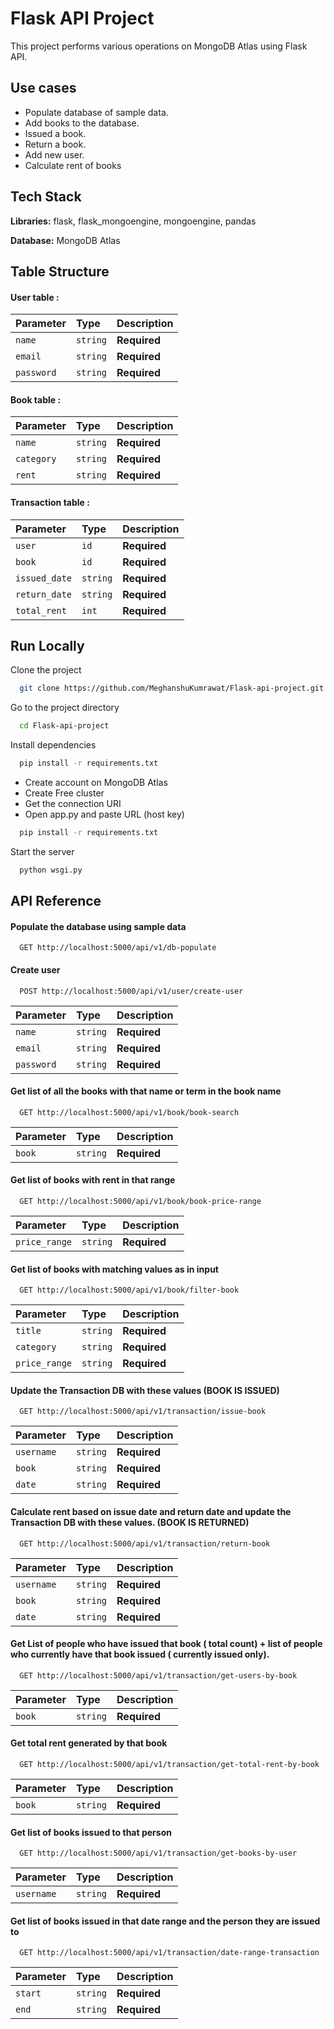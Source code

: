 
# Flask API Project

This project performs various operations on MongoDB Atlas using Flask API.

## Use cases

- Populate database of sample data.
- Add books to the database.
- Issued a book.
- Return a book.
- Add new user.
- Calculate rent of books

## Tech Stack

**Libraries:** flask, flask_mongoengine, mongoengine, pandas

**Database:** MongoDB Atlas


## Table Structure

#### User table :
| Parameter | Type     | Description                |
| :-------- | :------- | :------------------------- |
| `name` | `string` | **Required** |
| `email` | `string` | **Required** |
| `password` | `string` | **Required** |

#### Book table :
| Parameter | Type     | Description                |
| :-------- | :------- | :------------------------- |
| `name` | `string` | **Required** |
| `category` | `string` | **Required** |
| `rent` | `string` | **Required** |

#### Transaction table :
| Parameter | Type     | Description                |
| :-------- | :------- | :------------------------- |
| `user` | `id` | **Required** |
| `book` | `id` | **Required** |
| `issued_date` | `string` | **Required** |
| `return_date` | `string` | **Required** |
| `total_rent` | `int` | **Required** |


## Run Locally

Clone the project

```bash
  git clone https://github.com/MeghanshuKumrawat/Flask-api-project.git
```

Go to the project directory

```bash
  cd Flask-api-project
```

Install dependencies

```bash
  pip install -r requirements.txt
```
- Create account on MongoDB Atlas
- Create Free cluster
- Get the connection URI
- Open app.py and paste URL (host key)

```bash
  pip install -r requirements.txt
```

Start the server

```bash
  python wsgi.py
```


## API Reference

#### Populate the database using sample data

```http
  GET http://localhost:5000/api/v1/db-populate
```

#### Create user

```http
  POST http://localhost:5000/api/v1/user/create-user
```

| Parameter | Type     | Description                |
| :-------- | :------- | :------------------------- |
| `name` | `string` | **Required** |
| `email` | `string` | **Required** |
| `password` | `string` | **Required** |

#### Get list of all the books with that name or term in the book name

```http
  GET http://localhost:5000/api/v1/book/book-search
```

| Parameter | Type     | Description                |
| :-------- | :------- | :------------------------- |
| `book` | `string` | **Required** |

#### Get list of books with rent in that range

```http
  GET http://localhost:5000/api/v1/book/book-price-range
```

| Parameter | Type     | Description                       |
| :-------- | :------- | :-------------------------------- |
| `price_range`| `string` | **Required** |

#### Get list of books with matching values as in input

```http
  GET http://localhost:5000/api/v1/book/filter-book
```

| Parameter | Type     | Description                       |
| :-------- | :------- | :-------------------------------- |
| `title`| `string` | **Required** |
| `category`| `string` | **Required** |
| `price_range`| `string` | **Required** |


#### Update the Transaction DB with these values (BOOK IS ISSUED)

```http
  GET http://localhost:5000/api/v1/transaction/issue-book
```

| Parameter | Type     | Description                       |
| :-------- | :------- | :-------------------------------- |
| `username`| `string` | **Required** |
| `book`| `string` | **Required** |
| `date`| `string` | **Required** |

#### Calculate rent based on issue date and return date and update the Transaction DB with these values. (BOOK IS RETURNED)

```http
  GET http://localhost:5000/api/v1/transaction/return-book
```

| Parameter | Type     | Description                       |
| :-------- | :------- | :-------------------------------- |
| `username`| `string` | **Required** |
| `book`| `string` | **Required** |
| `date`| `string` | **Required** |

#### Get List of people who have issued that book ( total count) + list of people who currently have that book issued ( currently issued only).

```http
  GET http://localhost:5000/api/v1/transaction/get-users-by-book
```

| Parameter | Type     | Description                       |
| :-------- | :------- | :-------------------------------- |
| `book`| `string` | **Required** |

#### Get total rent generated by that book
```http
  GET http://localhost:5000/api/v1/transaction/get-total-rent-by-book
```

| Parameter | Type     | Description                       |
| :-------- | :------- | :-------------------------------- |
| `book`| `string` | **Required** |

#### Get list of books issued to that person
```http
  GET http://localhost:5000/api/v1/transaction/get-books-by-user
```

| Parameter | Type     | Description                       |
| :-------- | :------- | :-------------------------------- |
| `username`| `string` | **Required** |

#### Get list of books issued in that date range and the person they are issued to
```http
  GET http://localhost:5000/api/v1/transaction/date-range-transaction
```

| Parameter | Type     | Description                       |
| :-------- | :------- | :-------------------------------- |
| `start`| `string` | **Required** |
| `end`| `string` | **Required** |


